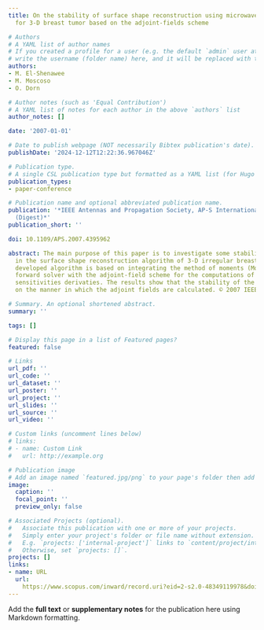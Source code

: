 ```yaml
---
title: On the stability of surface shape reconstruction using microwave algorithm
  for 3-D breast tumor based on the adjoint-fields scheme

# Authors
# A YAML list of author names
# If you created a profile for a user (e.g. the default `admin` user at `content/authors/admin/`), 
# write the username (folder name) here, and it will be replaced with their full name and linked to their profile.
authors:
- M. El-Shenawee
- M. Moscoso
- O. Dorn

# Author notes (such as 'Equal Contribution')
# A YAML list of notes for each author in the above `authors` list
author_notes: []

date: '2007-01-01'

# Date to publish webpage (NOT necessarily Bibtex publication's date).
publishDate: '2024-12-12T12:22:36.967046Z'

# Publication type.
# A single CSL publication type but formatted as a YAML list (for Hugo requirements).
publication_types:
- paper-conference

# Publication name and optional abbreviated publication name.
publication: '*IEEE Antennas and Propagation Society, AP-S International Symposium
  (Digest)*'
publication_short: ''

doi: 10.1109/APS.2007.4395962

abstract: The main purpose of this paper is to investigate some stability issues observed
  in the surface shape reconstruction algorithm of 3-D irregular breast tumors. The
  developed algorithm is based on integrating the method of moments (MoM) for the
  forward solver with the adjoint-field scheme for the computations of appropriate
  sensitivities derivaties. The results show that the stability of the algorithm relies
  on the manner in which the adjoint fields are calculated. © 2007 IEEE.

# Summary. An optional shortened abstract.
summary: ''

tags: []

# Display this page in a list of Featured pages?
featured: false

# Links
url_pdf: ''
url_code: ''
url_dataset: ''
url_poster: ''
url_project: ''
url_slides: ''
url_source: ''
url_video: ''

# Custom links (uncomment lines below)
# links:
# - name: Custom Link
#   url: http://example.org

# Publication image
# Add an image named `featured.jpg/png` to your page's folder then add a caption below.
image:
  caption: ''
  focal_point: ''
  preview_only: false

# Associated Projects (optional).
#   Associate this publication with one or more of your projects.
#   Simply enter your project's folder or file name without extension.
#   E.g. `projects: ['internal-project']` links to `content/project/internal-project/index.md`.
#   Otherwise, set `projects: []`.
projects: []
links:
- name: URL
  url: 
    https://www.scopus.com/inward/record.uri?eid=2-s2.0-48349119978&doi=10.1109%2fAPS.2007.4395962&partnerID=40&md5=ab429cc199aeb2427bba8bdd9d463242
---
```


Add the **full text** or **supplementary notes** for the publication here using Markdown formatting.
